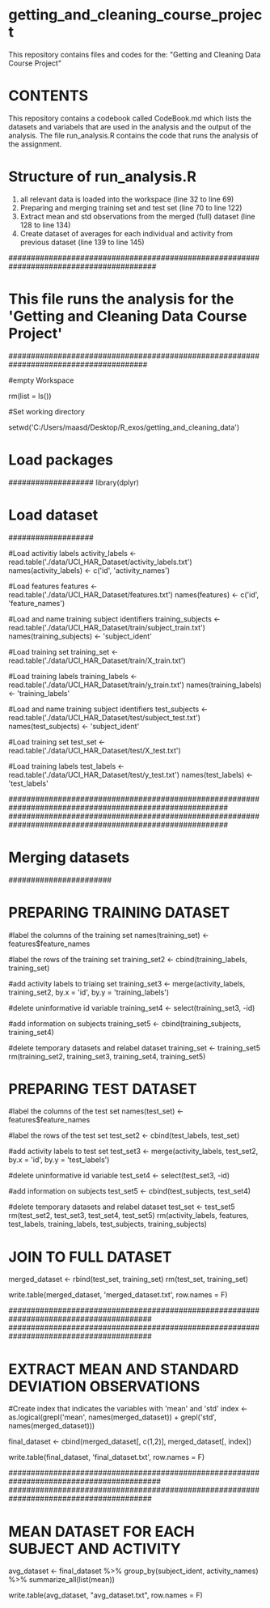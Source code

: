 # getting_and_cleaning_course_project
This repository contains files and codes for the: "Getting and Cleaning Data Course Project"

CONTENTS
========
This repository contains a codebook called CodeBook.md which lists the datasets and variabels that are used in the analysis and the output of the analysis. 
The file run_analysis.R contains the code that runs the analysis of the assignment. 



Structure of run_analysis.R
===========================

1. all relevant data is loaded into the workspace (line 32 to line 69)
2. Preparing and merging training set and test set (line 70 to line 122)
3. Extract mean and std observations from the merged (full) dataset (line 128 to line 134)
4. Create dataset of averages for each individual and activity from previous dataset (line 139 to line 145)

#########################################################################################
# This file runs the analysis for the 'Getting and Cleaning Data Course Project'
#######################################################################################


#empty Workspace

rm(list = ls())

#Set working directory

setwd('C:/Users/maasd/Desktop/R_exos/getting_and_cleaning_data')

# Load packages ####
###################
library(dplyr)

# Load dataset ####
###################

#Load activitiy labels
activity_labels          <- read.table('./data/UCI_HAR_Dataset/activity_labels.txt')
names(activity_labels)   <- c('id', 'activity_names') 

#Load features
features                 <- read.table('./data/UCI_HAR_Dataset/features.txt')
names(features)          <- c('id', 'feature_names')


#Load and name training subject identifiers
training_subjects        <- read.table('./data/UCI_HAR_Dataset/train/subject_train.txt')
names(training_subjects) <- 'subject_ident'

#Load training set 
training_set             <- read.table('./data/UCI_HAR_Dataset/train/X_train.txt')

#Load training labels 
training_labels          <- read.table('./data/UCI_HAR_Dataset/train/y_train.txt')
names(training_labels)   <- 'training_labels'


#Load and name training subject identifiers
test_subjects            <- read.table('./data/UCI_HAR_Dataset/test/subject_test.txt')
names(test_subjects)     <- 'subject_ident'

#Load training set 
test_set                 <- read.table('./data/UCI_HAR_Dataset/test/X_test.txt')

#Load training labels 
test_labels              <- read.table('./data/UCI_HAR_Dataset/test/y_test.txt')
names(test_labels)       <- 'test_labels'


#########################################################################################################
#########################################################################################################

# Merging datasets  ####
#######################

# PREPARING TRAINING DATASET 
#label the columns of the training set 
names(training_set) <- features$feature_names

#label the rows of the training set 
training_set2 <- cbind(training_labels, training_set)

#add activity labels to triaing set 
training_set3 <- merge(activity_labels, training_set2, by.x = 'id', by.y = 'training_labels')

#delete uninformative id variable
training_set4 <- select(training_set3, -id)

#add information on subjects 
training_set5 <- cbind(training_subjects, training_set4)

#delete temporary datasets and relabel dataset 
training_set <- training_set5
rm(training_set2, training_set3, training_set4, training_set5)



# PREPARING TEST DATASET 
#label the columns of the test set 
names(test_set) <- features$feature_names

#label the rows of the test set 
test_set2 <- cbind(test_labels, test_set)

#add activity labels to test set 
test_set3 <- merge(activity_labels, test_set2, by.x = 'id', by.y = 'test_labels')

#delete uninformative id variable
test_set4 <- select(test_set3, -id)

#add information on subjects 
test_set5 <- cbind(test_subjects, test_set4)

#delete temporary datasets and relabel dataset 
test_set <- test_set5
rm(test_set2, test_set3, test_set4, test_set5)
rm(activity_labels, features, test_labels, training_labels, test_subjects, training_subjects)

# JOIN TO FULL DATASET ####
merged_dataset <- rbind(test_set, training_set)
rm(test_set, training_set)

write.table(merged_dataset, 'merged_dataset.txt', row.names = F) 

########################################################################################
########################################################################################

# EXTRACT MEAN AND STANDARD DEVIATION OBSERVATIONS ####
#Create index that indicates the variables with 'mean' and 'std'
index <- as.logical(grepl('mean', names(merged_dataset)) + grepl('std', names(merged_dataset)))

final_dataset <- cbind(merged_dataset[, c(1,2)], merged_dataset[, index])

write.table(final_dataset, 'final_dataset.txt', row.names = F) 

##########################################################################################
########################################################################################

# MEAN DATASET FOR EACH SUBJECT AND ACTIVITY ####
avg_dataset <- final_dataset               %>%
  group_by(subject_ident, activity_names)  %>%
  summarize_all(list(mean))               


write.table(avg_dataset, "avg_dataset.txt", row.names = F)














